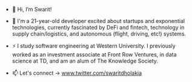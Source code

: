 - 👋 Hi, I’m Swarit!

- 👀 I'm a 21-year-old developer excited about startups and exponential technologies, currently fascinated by DeFi and fintech, technology in supply chain/logistics, and autonomous (flight, driving, etc!) systems.

- ⚡️ I study software engineering at Western University. I previously worked as an investment associate at Front Row Ventures, in data science at TD, and am an alum of The Knowledge Society.

- 📫 Let's connect -> www.twitter.com/swaritdholakia 
